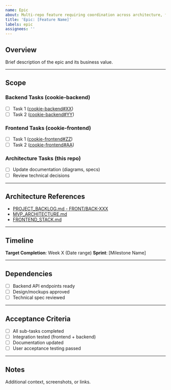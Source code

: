 ```yaml
---
name: Epic
about: Multi-repo feature requiring coordination across architecture, frontend, and backend
title: 'Epic: [Feature Name]'
labels: epic
assignees: ''
---
```


## Overview

Brief description of the epic and its business value.

---

## Scope

### Backend Tasks (cookie-backend)
- [ ] Task 1 ([cookie-backend#XX](https://github.com/COOKAITeam/cookie-backend/issues/XX))
- [ ] Task 2 ([cookie-backend#YY](https://github.com/COOKAITeam/cookie-backend/issues/YY))

### Frontend Tasks (cookie-frontend)
- [ ] Task 1 ([cookie-frontend#ZZ](https://github.com/COOKAITeam/cookie-frontend/issues/ZZ))
- [ ] Task 2 ([cookie-frontend#AA](https://github.com/COOKAITeam/cookie-frontend/issues/AA))

### Architecture Tasks (this repo)
- [ ] Update documentation (diagrams, specs)
- [ ] Review technical decisions

---

## Architecture References

- [PROJECT_BACKLOG.md - FRONT/BACK-XXX](../docs/planning/PROJECT_BACKLOG.md)
- [MVP_ARCHITECTURE.md](../docs/architecture/MVP_ARCHITECTURE.md)
- [FRONTEND_STACK.md](../docs/technical/FRONTEND_STACK.md)

---

## Timeline

**Target Completion**: Week X (Date range)
**Sprint**: [Milestone Name]

---

## Dependencies

- [ ] Backend API endpoints ready
- [ ] Design/mockups approved
- [ ] Technical spec reviewed

---

## Acceptance Criteria

- [ ] All sub-tasks completed
- [ ] Integration tested (frontend + backend)
- [ ] Documentation updated
- [ ] User acceptance testing passed

---

## Notes

Additional context, screenshots, or links.
